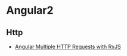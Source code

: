 # Angular2

## Http
- [Angular Multiple HTTP Requests with RxJS](https://coryrylan.com/blog/angular-multiple-http-requests-with-rxjs)
